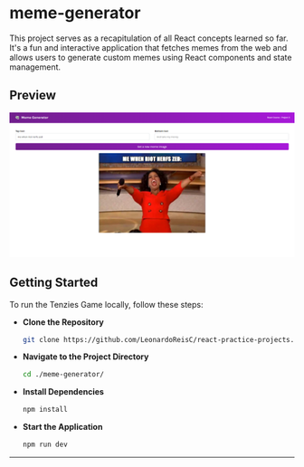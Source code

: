 # meme-generator

This project serves as a recapitulation of all React concepts learned so far. It's a fun and interactive application that fetches memes from the web and allows users to generate custom memes using React components and state management.

## Preview

![Meme Generator Preview](../images/meme.png)

## Getting Started

To run the Tenzies Game locally, follow these steps:

- **Clone the Repository**

  ```bash
  git clone https://github.com/LeonardoReisC/react-practice-projects.git
  ```

- **Navigate to the Project Directory**

  ```bash
  cd ./meme-generator/
  ```

- **Install Dependencies**

  ```bash
  npm install
  ```

- **Start the Application**

  ```bash
  npm run dev
  ```

***